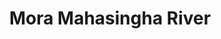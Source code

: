 ---
title: "Mora Mahasingha River"
title_bn: "মরা মহাসিংহ নদী"
description: "It started flowing from Bagdubi Beel of Mahasingha River at Dirai Upazilla of Sunamganj and flows upto Thakurbhog."
---